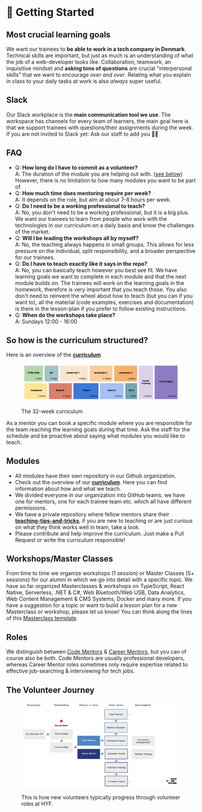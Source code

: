 # 🎯 Getting Started

## Most crucial learning goals

We want our trainees to **be able to work in a tech company in Denmark**. Technical skills are important, but just as much is an understanding of what the job of a web-developer looks like. Collaboration, teamwork, an inquisitive mindset and **asking tons of questions** are crucial "interpersonal skills" that we want to encourage _over and over_. Relating what you explain in class to your daily tasks at work is also _always_ super useful.

## Slack

Our Slack workplace is the **main communication tool we use**. The workspace has channels for every team of learners, the main goal here is that we support trainees with questions/their assignments during the week. If you are not invited to Slack yet: Ask our staff to add you 👨‍💻

## FAQ

* Q: **How long do I have to commit as a volunteer?**\
  A: The duration of the module you are helping out with. ([see below](https://mentor.hackyourfuture.dk/getting-started#so-how-is-the-curriculum-structured)) However, there is no limitation to how many modules you want to be part of.&#x20;
* Q: **How much time does mentoring require per week?**\
  A: It depends on the role, but aim at about 7-8 hours per week.
* Q: **Do I need to be a working professional to teach?**\
  A: No, you don't need to be a working professional, but it is a big plus. We want our trainees to learn from people who work with the technologies in our curriculum on a daily basis and know the challenges of the market.
* Q: **Will I be leading the workshops all by myself?**\
  A: No, the teaching always happens in small groups. This allows for less pressure on the individual, split responsibility, and a broader perspective for our trainees.
* Q: **Do I have to teach exactly like it says in the repo?**\
  A: No, you can basically teach however you best see fit. We have learning goals we want to complete in each module and that the next module builds on. The trainees will work on the learning goals in the homework, therefore is very important that you teach those. You also don't need to reinvent the wheel about how to teach (but you can if you want to), all the material (code examples, exercises and documentation) is there in the lesson-plan if you prefer to follow existing instructions.
* Q: **When do the workshops take place?**\
  A: Sundays 12:00 - 16:00

## So how is the curriculum structured?

Here is an overview of the [**curriculum**](https://github.com/HackYourFuture-CPH/curriculum)

<figure><img src="../.gitbook/assets/curriculum-transparent.png" alt=""><figcaption><p>The 32-week curriculum</p></figcaption></figure>

As a mentor you can book a specific module where you are responsible for the team reaching the learning goals during that time. Ask the staff for the schedule and be proactive about saying what modules you would like to teach.

## Modules

* All modules have their own repository in our Github organization.
* Check out the overview of our [**curriculum**](https://github.com/HackYourFuture-CPH/curriculum). Here you can find information about how and what we teach.
* We divided everyone in our organization into GitHub teams, we have one for mentors, one for each trainee team etc. which all have different permissions.
* We have a private repository where fellow mentors share their [**teaching-tips-and-tricks**](https://github.com/HackYourFuture/teaching\_tips\_tricks), if you are new to teaching or are just curious on what they think works well in team, take a look.
* Please contribute and help improve the curriculum. Just make a Pull Request or write the curriculum responsible!

## Workshops/Master Classes

From time to time we organize workshops (1 session) or Master Classes (5+ sessions) for our alumni in which we go into detail with a specific topic. We have so far organized Masterclasses & workshops on TypeScript, React Native, Serverless, .NET & C#, Web Bluetooth/Web USB, Data Analytics, Web Content Management & CMS Systems, Docker and many more. If you have a suggestion for a topic or want to build a lesson plan for a new Masterclass or workshop, please let us know! You can think along the lines of this [Masterclass template](https://github.com/HackYourFuture-CPH/masterclass-template).&#x20;

## Roles

We distinguish between [Code Mentors](../roles/technical-mentors/) & [Career Mentors](../roles/career-mentors/), but you can of course also be both. Code Mentors are usually professional developers, whereas Career Mentor roles sometimes only require expertise related to effective job-searching & interviewing for tech jobs.

## The Volunteer Journey

<figure><img src="../.gitbook/assets/Volunteer Journey Image.png" alt=""><figcaption><p>This is how new volunteers typically progress through volunteer roles at HYF.</p></figcaption></figure>
